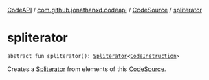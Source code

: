 [CodeAPI](../../index.md) / [com.github.jonathanxd.codeapi](../index.md) / [CodeSource](index.md) / [spliterator](.)

# spliterator

`abstract fun spliterator(): `[`Spliterator`](http://docs.oracle.com/javase/6/docs/api/java/util/Spliterator.html)`<`[`CodeInstruction`](../-code-instruction.md)`>`

Creates a [Spliterator](http://docs.oracle.com/javase/6/docs/api/java/util/Spliterator.html) from elements of this [CodeSource](index.md).

